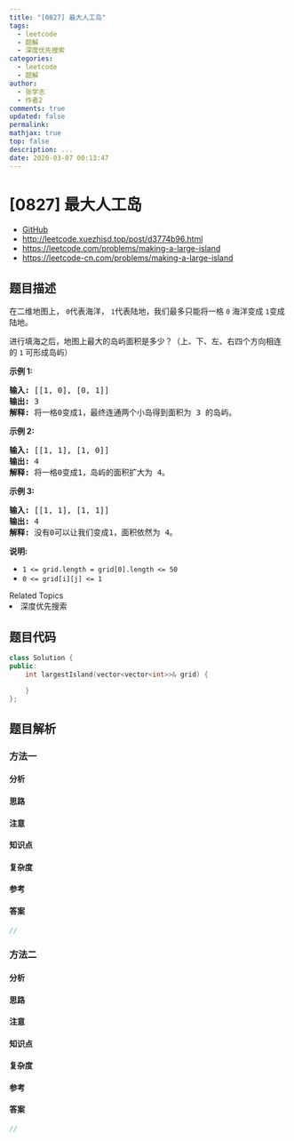 ```yaml
---
title: "[0827] 最大人工岛"
tags:
  - leetcode
  - 题解
  - 深度优先搜索
categories:
  - leetcode
  - 题解
author:
  - 张学志
  - 作者2
comments: true
updated: false
permalink:
mathjax: true
top: false
description: ...
date: 2020-03-07 00:13:47
---
```



# [0827] 最大人工岛
* [GitHub](https://github.com/algoboy101/LeetCodeCrowdsource/tree/master/_posts/QA/%5B0827%5D%20%E6%9C%80%E5%A4%A7%E4%BA%BA%E5%B7%A5%E5%B2%9B.md)
* http://leetcode.xuezhisd.top/post/d3774b96.html
* https://leetcode.com/problems/making-a-large-island
* https://leetcode-cn.com/problems/making-a-large-island


## 题目描述

<p>在二维地图上，&nbsp;<code>0</code>代表海洋，&nbsp;<code>1</code>代表陆地，我们最多只能将一格&nbsp;<code>0</code> 海洋变成&nbsp;<code>1</code>变成陆地。</p>

<p>进行填海之后，地图上最大的岛屿面积是多少？（上、下、左、右四个方向相连的&nbsp;<code>1</code>&nbsp;可形成岛屿）</p>

<p><strong>示例 1:</strong></p>

<pre>
<strong>输入: </strong>[[1, 0], [0, 1]]
<strong>输出:</strong> 3
<strong>解释:</strong> 将一格0变成1，最终连通两个小岛得到面积为 3 的岛屿。
</pre>

<p><strong>示例 2:</strong></p>

<pre>
<strong>输入: </strong>[[1, 1], [1, 0]]
<strong>输出:</strong> 4
<strong>解释:</strong> 将一格0变成1，岛屿的面积扩大为 4。</pre>

<p><strong>示例 3:</strong></p>

<pre>
<strong>输入: </strong>[[1, 1], [1, 1]]
<strong>输出:</strong> 4
<strong>解释:</strong> 没有0可以让我们变成1，面积依然为 4。</pre>

<p><strong>说明:</strong></p>

<ul>
	<li><code>1 &lt;= grid.length = grid[0].length &lt;= 50</code></li>
	<li><code>0 &lt;= grid[i][j] &lt;= 1</code></li>
</ul>
<div><div>Related Topics</div><div><li>深度优先搜索</li></div></div>


## 题目代码

```cpp
class Solution {
public:
    int largestIsland(vector<vector<int>>& grid) {

    }
};
```


## 题目解析


### 方法一

#### 分析

#### 思路

#### 注意

#### 知识点

#### 复杂度

#### 参考

#### 答案

```cpp
//
```


### 方法二

#### 分析

#### 思路

#### 注意

#### 知识点

#### 复杂度

#### 参考

#### 答案

```cpp
//
```


